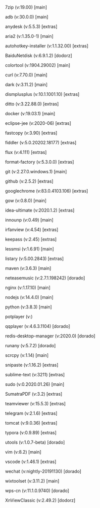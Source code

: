 7zip (v:19.00) [main]

adb (v:30.0.0) [main]

anydesk (v:5.5.3) [extras]

aria2 (v:1.35.0-1) [main]

autohotkey-installer (v:1.1.32.00) [extras]

BaiduNetdisk (v:6.9.1.2) [dodorz]

colortool (v:1904.29002) [main]

curl (v:7.70.0) [main]

dark (v:3.11.2) [main]

dismplusplus (v:10.1.1001.10) [extras]

ditto (v:3.22.88.0) [extras]

docker (v:19.03.1) [main]

eclipse-jee (v:2020-06) [extras]

fastcopy (v:3.90) [extras]

fiddler (v:5.0.20202.18177) [extras]

flux (v:4.111) [extras]

format-factory (v:5.3.0.0) [extras]

git (v:2.27.0.windows.1) [main]

github (v:2.5.2) [extras]

googlechrome (v:83.0.4103.106) [extras]

gow (v:0.8.0) [main]

idea-ultimate (v:2020.1.2) [extras]

innounp (v:0.49) [main]

irfanview (v:4.54) [extras]

keepass (v:2.45) [extras]

lessmsi (v:1.6.91) [main]

listary (v:5.00.2843) [extras]

maven (v:3.6.3) [main]

neteasemusic (v:2.7.1.198242) [dorado]

nginx (v:1.17.10) [main]

nodejs (v:14.4.0) [main]

python (v:3.8.3) [main]

potplayer (v:)

qqplayer (v:4.6.3.1104) [dorado]

redis-desktop-manager (v:2020.0) [dorado]

runany (v:5.7.2) [dorado]

scrcpy (v:1.14) [main]

snipaste (v:1.16.2) [extras]

sublime-text (v:3211) [extras]

sudo (v:0.2020.01.26) [main]

SumatraPDF (v:3.2) [extras]

teamviewer (v:15.5.3) [extras]

telegram (v:2.1.6) [extras]

tomcat (v:9.0.36) [extras]

typora (v:0.9.89) [extras]

utools (v:1.0.7-beta) [dorado]

vim (v:8.2) [main]

vscode (v:1.46.1) [extras]

wechat (v:nightly-20191130) [dorado]

wixtoolset (v:3.11.2) [main]

wps-cn (v:11.1.0.9740) [dorado]

XnViewClassic (v:2.49.2) [dodorz]

